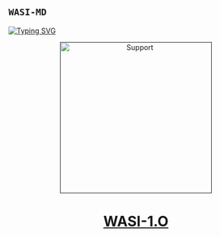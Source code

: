 ## `WASI-MD`
<div align="left">
<a href="https://git.io/typing-svg"><img src="https://readme-typing-svg.demolab.com?font=Ribeye&size=50&pause=1000&color=0000FF&center=true&width=900&height=100&lines=ItX WaSi-MD;Multi+Device+Whatsapp+Bot;Developed+By+WASI TECH " alt="Typing SVG" /></a>
  
  
<p align="center">
  <a href="">
    <img alt=Support height="300" src="https://telegra.ph/file/4a3cdd7e16ab2b891e68c.jpg"> 
    </p>
    <h1 align="center">WASI-1.O<br></h1>
    
       
